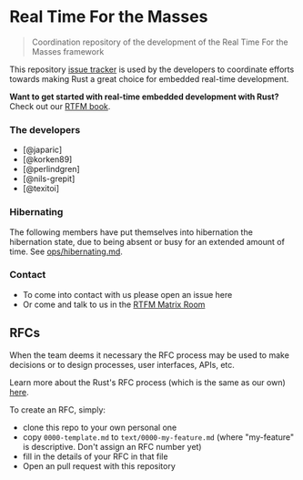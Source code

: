 # Real Time For the Masses

> Coordination repository of the development of the Real Time For the Masses framework

This repository [issue tracker] is used by the developers to coordinate efforts towards making Rust
a great choice for embedded real-time development.

[issue tracker]: https://github.com/rtfm-rs/rfcs/issues

**Want to get started with real-time embedded development with Rust?** Check out our
[RTFM book][book].

[book]: https://docs.rust-embedded.org/book

### The developers

- [@japaric]
- [@korken89]
- [@perlindgren]
- [@nils-grepit]
- [@texitoi]

### Hibernating

The following members have put themselves into hibernation the hibernation state, due to being absent or busy for an extended amount of time. See [ops/hibernating.md](https://github.com/rtfm-rs/rfcs/blob/master/ops/hibernating.md).

### Contact

- To come into contact with us please open an issue here
- Or come and talk to us in the [RTFM Matrix Room]

[RTFM Matrix Room]: https://matrix.to/#/!yafYEipFNsXDdwiHMT:matrix.org

## RFCs

When the team deems it necessary the RFC process may be used to make decisions or to design
processes, user interfaces, APIs, etc.

Learn more about the Rust's RFC process (which is the same as our own) [here][rust-rfc].

[rust-rfc]: https://rust-lang.github.io/rfcs/

To create an RFC, simply:
- clone this repo to your own personal one
- copy `0000-template.md` to `text/0000-my-feature.md` (where "my-feature" is
  descriptive. Don't assign an RFC number yet)
- fill in the details of your RFC in that file
- Open an pull request with this repository
